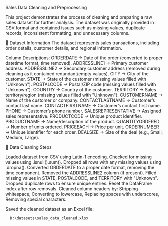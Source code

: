 Sales Data Cleaning and Preprocessing

This project demonstrates the process of cleaning and preparing a raw sales dataset for further analysis. The dataset was originally provided in CSV format and contained issues such as missing values, duplicate records, inconsistent formatting, and unnecessary columns.

📂 Dataset Information
The dataset represents sales transactions, including order details, customer details, and regional information.

Column Descriptions:
ORDERDATE → Date of the order (converted to proper datetime format, time removed).
ADDRESSLINE1 → Primary customer address.
ADDRESSLINE2 → Secondary customer address (removed during cleaning as it contained redundant/empty values).
CITY → City of the customer.
STATE → State of the customer (missing values filled with "Unknown").
POSTALCODE → Postal/ZIP code (missing values filled with "Unknown").
COUNTRY → Country of the customer.
TERRITORY → Sales territory/region (missing values filled with "Unknown").
CUSTOMERNAME → Name of the customer or company.
CONTACTLASTNAME → Customer’s contact last name.
CONTACTFIRSTNAME → Customer’s contact first name.
PHONE → Customer’s phone number.
SALESREPRESENTATIVE → Assigned sales representative.
PRODUCTCODE → Unique product identifier.
PRODUCTNAME → Name/description of the product.
QUANTITYORDERED → Number of units ordered.
PRICEEACH → Price per unit.
ORDERNUMBER → Unique identifier for each order.
DEALSIZE → Size of the deal (e.g., Small, Medium, Large).

🔧 Data Cleaning Steps

Loaded dataset from CSV using Latin-1 encoding.
Checked for missing values using .isnull().sum().
Dropped all rows with any missing values using .dropna().
Converted ORDERDATE to a proper date format, removing the time component.
Removed the ADDRESSLINE2 column (if present).
Filled missing values in STATE, POSTALCODE, and TERRITORY with "Unknown".
Dropped duplicate rows to ensure unique entries.
Reset the DataFrame index after row removals.
Cleaned column headers by:
Stripping whitespace,
Converting to lowercase,
Replacing spaces with underscores,
Removing special characters.

Saved the cleaned dataset as an Excel file:

      D:\datasets\sales_data_cleaned.xlsx
